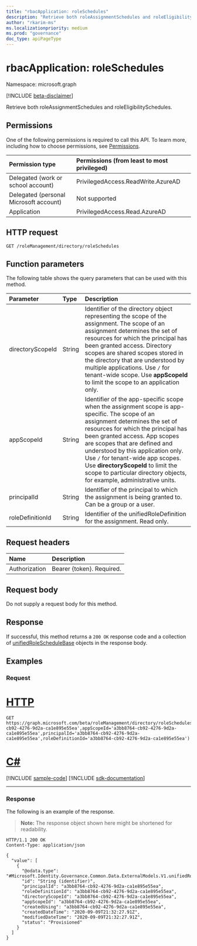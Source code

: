 ```yaml
---
title: "rbacApplication: roleSchedules"
description: "Retrieve both roleAssignmentSchedules and roleEligibilitySchedules."
author: "rkarim-ms"
ms.localizationpriority: medium
ms.prod: "governance"
doc_type: apiPageType
---
```


# rbacApplication: roleSchedules
Namespace: microsoft.graph

[!INCLUDE [beta-disclaimer](../../includes/beta-disclaimer.md)]

Retrieve both roleAssignmentSchedules and roleEligibilitySchedules.

## Permissions
One of the following permissions is required to call this API. To learn more, including how to choose permissions, see [Permissions](/graph/permissions-reference).

|Permission type|Permissions (from least to most privileged)|
|:---|:---|
|Delegated (work or school account)|PrivilegedAccess.ReadWrite.AzureAD|
|Delegated (personal Microsoft account)|Not supported|
|Application|PrivilegedAccess.Read.AzureAD|

## HTTP request

<!-- {
  "blockType": "ignored"
}
-->
``` http
GET /roleManagement/directory/roleSchedules
```

## Function parameters
The following table shows the query parameters that can be used with this method.

|Parameter|Type|Description|
|:---|:---|:---|
|directoryScopeId|String|Identifier of the directory object representing the scope of the assignment. The scope of an assignment determines the set of resources for which the principal has been granted access. Directory scopes are shared scopes stored in the directory that are understood by multiple applications. Use `/` for tenant-wide scope. Use **appScopeId** to limit the scope to an application only. |
|appScopeId|String|Identifier of the app-specific scope when the assignment scope is app-specific. The scope of an assignment determines the set of resources for which the principal has been granted access. App scopes are scopes that are defined and understood by this application only. Use `/` for tenant-wide app scopes. Use **directoryScopeId** to limit the scope to particular directory objects, for example, administrative units. |
|principalId|String| Identifier of the principal to which the assignment is being granted to. Can be a group or a user. |
|roleDefinitionId|String|Identifier of the unifiedRoleDefinition for the assignment. Read only.|


## Request headers
|Name|Description|
|:---|:---|
|Authorization|Bearer {token}. Required.|

## Request body
Do not supply a request body for this method.

## Response

If successful, this method returns a `200 OK` response code and a collection of [unifiedRoleScheduleBase](../resources/unifiedroleschedulebase.md) objects in the response body.

## Examples

### Request

# [HTTP](#tab/http)
<!-- {
  "blockType": "request",
  "name": "rbacapplication_roleschedules"
}
-->
``` http
GET https://graph.microsoft.com/beta/roleManagement/directory/roleSchedules(directoryScopeId='a3bb8764-cb92-4276-9d2a-ca1e895e55ea',appScopeId='a3bb8764-cb92-4276-9d2a-ca1e895e55ea',principalId='a3bb8764-cb92-4276-9d2a-ca1e895e55ea',roleDefinitionId='a3bb8764-cb92-4276-9d2a-ca1e895e55ea')
```

# [C#](#tab/csharp)
[!INCLUDE [sample-code](../includes/snippets/csharp/rbacapplication-roleschedules-csharp-snippets.md)]
[!INCLUDE [sdk-documentation](../includes/snippets/snippets-sdk-documentation-link.md)]

---



### Response

The following is an example of the response.
>**Note:** The response object shown here might be shortened for readability.
<!-- {
  "blockType": "response",
  "truncated": true,
  "@odata.type": "Collection(microsoft.graph.unifiedRoleScheduleBase)"
}
-->
``` http
HTTP/1.1 200 OK
Content-Type: application/json

{
  "value": [
    {
      "@odata.type": "#Microsoft.Identity.Governance.Common.Data.ExternalModels.V1.unifiedRoleScheduleBase",
      "id": "String (identifier)",
      "principalId": "a3bb8764-cb92-4276-9d2a-ca1e895e55ea",
      "roleDefinitionId": "a3bb8764-cb92-4276-9d2a-ca1e895e55ea",
      "directoryScopeId": "a3bb8764-cb92-4276-9d2a-ca1e895e55ea",
      "appScopeId": "a3bb8764-cb92-4276-9d2a-ca1e895e55ea",
      "createdUsing": "a3bb8764-cb92-4276-9d2a-ca1e895e55ea",
      "createdDateTime": "2020-09-09T21:32:27.91Z",
      "modifiedDateTime": "2020-09-09T21:32:27.91Z",
      "status": "Provisioned"
    }
  ]
}
```
